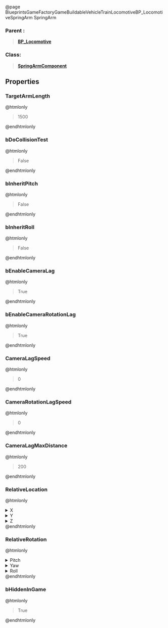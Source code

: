 @page BlueprintsGameFactoryGameBuildableVehicleTrainLocomotiveBP_LocomotiveSpringArm SpringArm
### Parent :
<b><a href="_blueprints_game_factory_game_buildable_vehicle_train_locomotive_b_p__locomotive.html"><blockquote>BP_Locomotive</blockquote></a></b>
### Class:
<b><a href="_class_script_spring_arm_component.html"><blockquote>SpringArmComponent</blockquote></a></b>
## Properties
### TargetArmLength
@htmlonly
<blockquote>1500</blockquote>
@endhtmlonly

### bDoCollisionTest
@htmlonly
<blockquote>False</blockquote>
@endhtmlonly

### bInheritPitch
@htmlonly
<blockquote>False</blockquote>
@endhtmlonly

### bInheritRoll
@htmlonly
<blockquote>False</blockquote>
@endhtmlonly

### bEnableCameraLag
@htmlonly
<blockquote>True</blockquote>
@endhtmlonly

### bEnableCameraRotationLag
@htmlonly
<blockquote>True</blockquote>
@endhtmlonly

### CameraLagSpeed
@htmlonly
<blockquote>0</blockquote>
@endhtmlonly

### CameraRotationLagSpeed
@htmlonly
<blockquote>0</blockquote>
@endhtmlonly

### CameraLagMaxDistance
@htmlonly
<blockquote>200</blockquote>
@endhtmlonly

### RelativeLocation
@htmlonly
<details>
 <summary>X</summary>
<blockquote>-4.8804779052734375</blockquote>
</details>
<details>
 <summary>Y</summary>
<blockquote>0.003173828125</blockquote>
</details>
<details>
 <summary>Z</summary>
<blockquote>878.7384033203125</blockquote>
</details>
@endhtmlonly

### RelativeRotation
@htmlonly
<details>
 <summary>Pitch</summary>
<blockquote>-15</blockquote>
</details>
<details>
 <summary>Yaw</summary>
<blockquote>0</blockquote>
</details>
<details>
 <summary>Roll</summary>
<blockquote>0</blockquote>
</details>
@endhtmlonly

### bHiddenInGame
@htmlonly
<blockquote>True</blockquote>
@endhtmlonly

